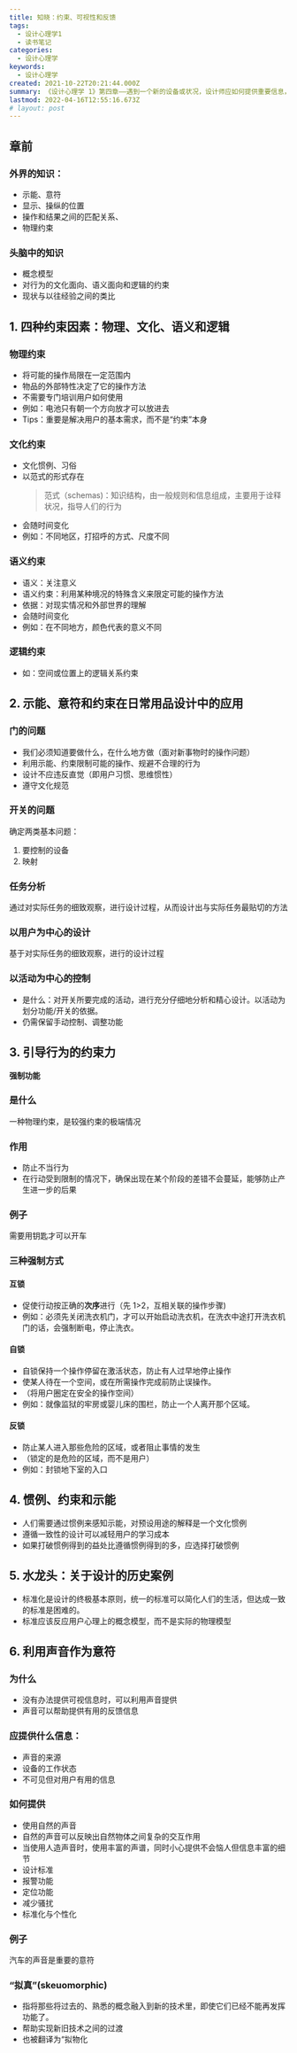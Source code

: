 ```yaml
---
title: 知晓：约束、可视性和反馈
tags:
  - 设计心理学1
  - 读书笔记
categories:
  - 设计心理学
keywords:
  - 设计心理学
created: 2021-10-22T20:21:44.000Z
summary: 《设计心理学 1》第四章——遇到一个新的设备或状况，设计师应如何提供重要信息，以便人们知道如何操作
lastmod: 2022-04-16T12:55:16.673Z
# layout: post
---
```


## 章前

### 外界的知识：

- 示能、意符
- 显示、操纵的位置
- 操作和结果之间的匹配关系、
- 物理约束

### 头脑中的知识

- 概念模型
- 对行为的文化面向、语义面向和逻辑的约束
- 现状与以往经验之间的类比

## 1. 四种约束因素：物理、文化、语义和逻辑

### 物理约束

- 将可能的操作局限在一定范围内
- 物品的外部特性决定了它的操作方法
- 不需要专门培训用户如何使用
- 例如：电池只有朝一个方向放才可以放进去
- Tips：重要是解决用户的基本需求，而不是“约束”本身

### 文化约束

- 文化惯例、习俗
- 以范式的形式存在
  > 范式（schemas)：知识结构，由一般规则和信息组成，主要用于诠释状况，指导人们的行为
- 会随时间变化
- 例如：不同地区，打招呼的方式、尺度不同

### 语义约束

- 语义：关注意义
- 语义约束：利用某种境况的特殊含义来限定可能的操作方法
- 依据：对现实情况和外部世界的理解
- 会随时间变化
- 例如：在不同地方，颜色代表的意义不同

### 逻辑约束

- 如：空间或位置上的逻辑关系约束

## 2. 示能、意符和约束在日常用品设计中的应用

### 门的问题

- 我们必须知道要做什么，在什么地方做（面对新事物时的操作问题）
- 利用示能、约束限制可能的操作、规避不合理的行为
- 设计不应违反直觉（即用户习惯、思维惯性）
- 遵守文化规范

### 开关的问题

确定两类基本问题：

1. 要控制的设备
2. 映射

### 任务分析

通过对实际任务的细致观察，进行设计过程，从而设计出与实际任务最贴切的方法

### 以用户为中心的设计

基于对实际任务的细致观察，进行的设计过程

### 以活动为中心的控制

- 是什么：对开关所要完成的活动，进行充分仔细地分析和精心设计。以活动为划分功能/开关的依据。
- 仍需保留手动控制、调整功能

## 3. 引导行为的约束力

**强制功能**

### 是什么

一种物理约束，是较强约束的极端情况

### 作用

- 防止不当行为
- 在行动受到限制的情况下，确保出现在某个阶段的差错不会蔓延，能够防止产生进一步的后果

### 例子

需要用钥匙才可以开车

### 三种强制方式

#### 互锁

- 促使行动按正确的**次序**进行（先 1>2，互相关联的操作步骤)
- 例如：必须先关闭洗衣机门，才可以开始启动洗衣机，在洗衣中途打开洗衣机门的话，会强制断电，停止洗衣。

#### 自锁

- 自锁保持一个操作停留在激活状态，防止有人过早地停止操作
- 使某人待在一个空间，或在所需操作完成前防止误操作。
- （将用户圈定在安全的操作空间）
- 例如：就像监狱的牢房或婴儿床的围栏，防止一个人离开那个区域。

#### 反锁

- 防止某人进入那些危险的区域，或者阻止事情的发生
- （锁定的是危险的区域，而不是用户）
- 例如：封锁地下室的入口

## 4. 惯例、约束和示能

- 人们需要通过惯例来感知示能，对预设用途的解释是一个文化惯例
- 遵循一致性的设计可以减轻用户的学习成本
- 如果打破惯例得到的益处比遵循惯例得到的多，应选择打破惯例

## 5. 水龙头：关于设计的历史案例

- 标准化是设计的终极基本原则，统一的标准可以简化人们的生活，但达成一致的标准是困难的。
- 标准应该反应用户心理上的概念模型，而不是实际的物理模型

## 6. 利用声音作为意符

### 为什么

- 没有办法提供可视信息时，可以利用声音提供
- 声音可以帮助提供有用的反馈信息

### 应提供什么信息：

- 声音的来源
- 设备的工作状态
- 不可见但对用户有用的信息

### 如何提供

- 使用自然的声音
- 自然的声音可以反映出自然物体之间复杂的交互作用
- 当使用人造声音时，使用丰富的声谱，同时小心提供不会恼人但信息丰富的细节
- 设计标准
- 报警功能
- 定位功能
- 减少骚扰
- 标准化与个性化

### 例子

汽车的声音是重要的意符

### “拟真”(skeuomorphic)

- 指将那些将过去的、熟悉的概念融入到新的技术里，即使它们已经不能再发挥功能了。
- 帮助实现新旧技术之间的过渡
- 也被翻译为“拟物化
